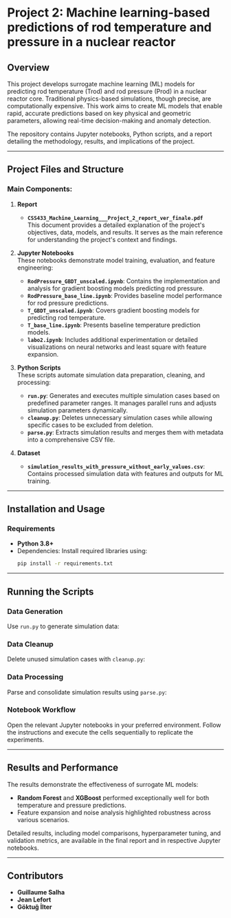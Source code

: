 # Project 2: Machine learning-based predictions of rod temperature and pressure in a nuclear reactor

## Overview

This project develops surrogate machine learning (ML) models for predicting rod temperature (Trod) and rod pressure (Prod) in a nuclear reactor core. Traditional physics-based simulations, though precise, are computationally expensive. This work aims to create ML models that enable rapid, accurate predictions based on key physical and geometric parameters, allowing real-time decision-making and anomaly detection.

The repository contains Jupyter notebooks, Python scripts, and a report detailing the methodology, results, and implications of the project.

---

## Project Files and Structure

### Main Components:
1. **Report**  
   - **`CSS433_Machine_Learning___Project_2_report_ver_finale.pdf`**  
     This document provides a detailed explanation of the project's objectives, data, models, and results. It serves as the main reference for understanding the project's context and findings.

2. **Jupyter Notebooks**  
   These notebooks demonstrate model training, evaluation, and feature engineering:
   - **`RodPressure_GBDT_unscaled.ipynb`**: Contains the implementation and analysis for gradient boosting models predicting rod pressure.
   - **`RodPressure_base_line.ipynb`**: Provides baseline model performance for rod pressure predictions.
   - **`T_GBDT_unscaled.ipynb`**: Covers gradient boosting models for predicting rod temperature.
   - **`T_base_line.ipynb`**: Presents baseline temperature prediction models.
   - **`labo2.ipynb`**: Includes additional experimentation or detailed visualizations on neural networks and least square with feature expansion.

3. **Python Scripts**  
   These scripts automate simulation data preparation, cleaning, and processing:
   - **`run.py`**: Generates and executes multiple simulation cases based on predefined parameter ranges. It manages parallel runs and adjusts simulation parameters dynamically.
   - **`cleanup.py`**: Deletes unnecessary simulation cases while allowing specific cases to be excluded from deletion.
   - **`parse.py`**: Extracts simulation results and merges them with metadata into a comprehensive CSV file.

4. **Dataset**  
   - **`simulation_results_with_pressure_without_early_values.csv`**: Contains processed simulation data with features and outputs for ML training.

---

## Installation and Usage

### Requirements
- **Python 3.8+**
- Dependencies: Install required libraries using:
  ```bash
  pip install -r requirements.txt
  ```

---

## Running the Scripts

### Data Generation
Use `run.py` to generate simulation data:

### Data Cleanup
Delete unused simulation cases with `cleanup.py`:

### Data Processing
Parse and consolidate simulation results using `parse.py`:

### Notebook Workflow
Open the relevant Jupyter notebooks in your preferred environment.
Follow the instructions and execute the cells sequentially to replicate the experiments.

---

## Results and Performance

The results demonstrate the effectiveness of surrogate ML models:

- **Random Forest** and **XGBoost** performed exceptionally well for both temperature and pressure predictions.
- Feature expansion and noise analysis highlighted robustness across various scenarios.

Detailed results, including model comparisons, hyperparameter tuning, and validation metrics, are available in the final report and in respective Jupyter notebooks.

---

## Contributors

- **Guillaume Salha**  
- **Jean Lefort**  
- **Göktuğ İlter**  


